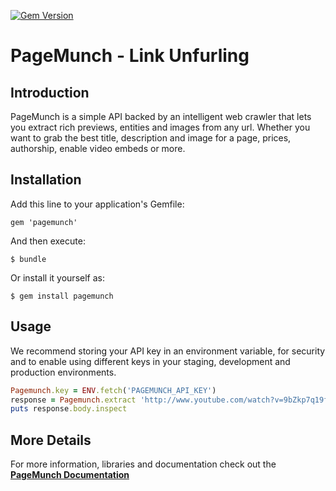 [![Gem Version](https://badge.fury.io/rb/pagemunch.svg)](https://badge.fury.io/rb/pagemunch)

# PageMunch - Link Unfurling

## Introduction

PageMunch is a simple API backed by an intelligent web crawler that lets you extract rich previews, entities and images from any url. Whether you want to grab the best title, description and image for a page, prices, authorship, enable video embeds or more.


## Installation

Add this line to your application's Gemfile:

    gem 'pagemunch'

And then execute:

    $ bundle

Or install it yourself as:

    $ gem install pagemunch


## Usage

We recommend storing your API key in an environment variable, for security and to
enable using different keys in your staging, development and production environments.

```ruby
Pagemunch.key = ENV.fetch('PAGEMUNCH_API_KEY')
response = Pagemunch.extract 'http://www.youtube.com/watch?v=9bZkp7q19f0'
puts response.body.inspect
```

## More Details

For more information, libraries and documentation check out the **[PageMunch Documentation](https://www.pagemunch.com/docs "PageMunch - Web crawler, metadata extraction")**
